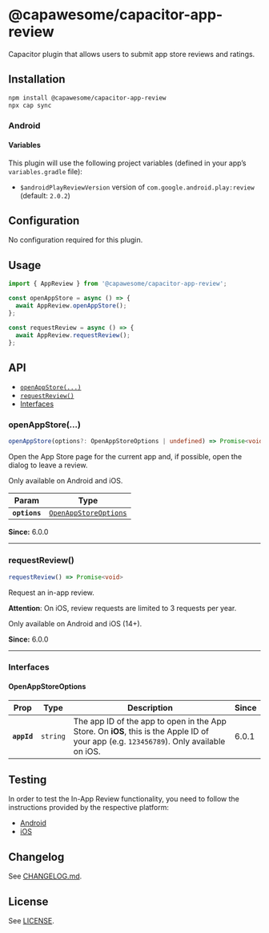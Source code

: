 # @capawesome/capacitor-app-review

Capacitor plugin that allows users to submit app store reviews and ratings.

## Installation

```bash
npm install @capawesome/capacitor-app-review
npx cap sync
```

### Android

#### Variables

This plugin will use the following project variables (defined in your app’s `variables.gradle` file):

- `$androidPlayReviewVersion` version of `com.google.android.play:review` (default: `2.0.2`)

## Configuration

No configuration required for this plugin.

## Usage

```typescript
import { AppReview } from '@capawesome/capacitor-app-review';

const openAppStore = async () => {
  await AppReview.openAppStore();
};

const requestReview = async () => {
  await AppReview.requestReview();
};
```

## API

<docgen-index>

* [`openAppStore(...)`](#openappstore)
* [`requestReview()`](#requestreview)
* [Interfaces](#interfaces)

</docgen-index>

<docgen-api>
<!--Update the source file JSDoc comments and rerun docgen to update the docs below-->

### openAppStore(...)

```typescript
openAppStore(options?: OpenAppStoreOptions | undefined) => Promise<void>
```

Open the App Store page for the current app and, if possible, open the dialog to leave a review.

Only available on Android and iOS.

| Param         | Type                                                                |
| ------------- | ------------------------------------------------------------------- |
| **`options`** | <code><a href="#openappstoreoptions">OpenAppStoreOptions</a></code> |

**Since:** 6.0.0

--------------------


### requestReview()

```typescript
requestReview() => Promise<void>
```

Request an in-app review.

**Attention**: On iOS, review requests are limited to 3 requests per year.

Only available on Android and iOS (14+).

**Since:** 6.0.0

--------------------


### Interfaces


#### OpenAppStoreOptions

| Prop        | Type                | Description                                                                                                                             | Since |
| ----------- | ------------------- | --------------------------------------------------------------------------------------------------------------------------------------- | ----- |
| **`appId`** | <code>string</code> | The app ID of the app to open in the App Store. On **iOS**, this is the Apple ID of your app (e.g. `123456789`). Only available on iOS. | 6.0.1 |

</docgen-api>

## Testing

In order to test the In-App Review functionality, you need to follow the instructions provided by the respective platform:

- [Android](https://developer.android.com/guide/playcore/in-app-review/test)
- [iOS](https://developer.apple.com/documentation/storekit/skstorereviewcontroller/3566727-requestreview#4278434)

## Changelog

See [CHANGELOG.md](https://github.com/capawesome-team/capacitor-plugins/blob/main/packages/app-review/CHANGELOG.md).

## License

See [LICENSE](https://github.com/capawesome-team/capacitor-plugins/blob/main/packages/app-review/LICENSE).
